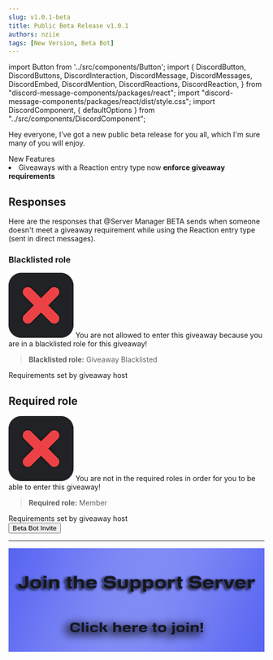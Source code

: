 ```yaml
---
slug: v1.0.1-beta
title: Public Beta Release v1.0.1
authors: nziie
tags: [New Version, Beta Bot]
---
```

import Button from '../src/components/Button';
import { DiscordButton, DiscordButtons, DiscordInteraction, DiscordMessage, DiscordMessages, DiscordEmbed, DiscordMention, DiscordReactions, DiscordReaction, } from "discord-message-components/packages/react"; import "discord-message-components/packages/react/dist/style.css"; import DiscordComponent, { defaultOptions } from "../src/components/DiscordComponent";

Hey everyone, I've got a new public beta release for you all, which I'm sure many of you will enjoy.

<div className="box blurple animation no-background">
<div className="title">
New Features
</div>
<li>Giveaways with a <span className="timestamp">Reaction</span> entry type now <strong>enforce giveaway requirements</strong> </li>
</div>

## Responses
Here are the responses that <span className="mention">@Server Manager BETA</span> sends when someone doesn't meet a giveaway requirement while using the <span className="timestamp">Reaction</span> entry type (sent in direct messages).

### Blacklisted role

<DiscordComponent>
  <DiscordMessage profile="servermanager">
    <DiscordEmbed borderColor="#2f3136" embedTitle="Giveaway Entry Denied" authorIcon="/img/logo.png" authorName="Server Manager Support">
    <img src="/img/xmark_emoji.png" className="emoji"/> You are not allowed to enter this giveaway because you are in a blacklisted role for this giveaway!
    <blockquote><strong>Blacklisted role:</strong> <span className="timestamp">Giveaway Blacklisted</span></blockquote>
    <span slot="footer">Requirements set by giveaway host</span>
    </DiscordEmbed>
  </DiscordMessage>
</DiscordComponent>

## Required role

<DiscordComponent>
  <DiscordMessage profile="servermanager">
    <DiscordEmbed borderColor="#ed4245" embedTitle="Giveaway Entry Denied" authorIcon="/img/logo.png" authorName="Server Manager Support">
    <img src="/img/xmark_emoji.png" className="emoji"/> You are not in the required roles in order for you to be able to enter this giveaway!
    <blockquote><strong>Required role:</strong> <span className="timestamp">Member</span></blockquote>
    <span slot="footer">Requirements set by giveaway host</span>
    </DiscordEmbed>
  </DiscordMessage>
</DiscordComponent>
<br/>
<div className="pyc-hero__actions">
  <Button link="https://discord.com/oauth2/authorize?client_id=1031214784223399996&permissions=1497736146166&scope=bot%20applications.commands">Beta Bot Invite</Button>
</div>

---

<a href="https://discord.gg/6bCKvP24kb"><img src="/img/sm_supportserver.png" className="betterimage"/></a>